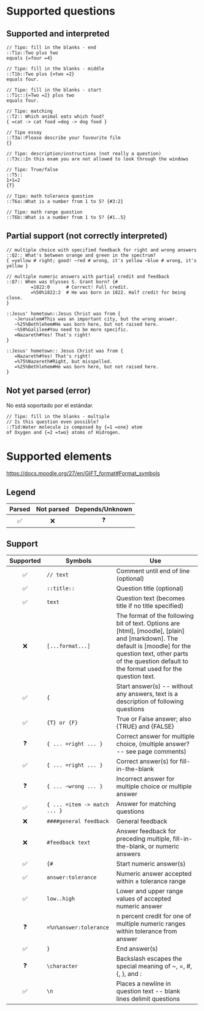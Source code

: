 # Supported questions

## Supported and interpreted

```
// Tipo: fill in the blanks - end
::T1a::Two plus two
equals {=four =4}

// Tipo: fill in the blanks - middle
::T1b::Two plus {=two =2}
equals four.

// Tipo: fill in the blanks - start
::T1c::{=Two =2} plus two
equals four.

// Tipo: matching
::T2:: Which animal eats which food?
{ =cat -> cat food =dog -> dog food }

// Tipo essay
::T3a::Please describe your favourite film
{}

// Tipo: description/instructions (not really a question)
::T3c::In this exam you are not allowed to look through the windows

// Tipo: True/false
::T5::
1+1=2
{T}

// Tipo: math tolerance question
::T6a::What is a number from 1 to 5? {#3:2}

// Tipo: math range question
::T6b::What is a number from 1 to 5? {#1..5}
```


## Partial support (not correctly interpreted)

```
// multiple choice with specified feedback for right and wrong answers
::Q2:: What's between orange and green in the spectrum?
{ =yellow # right; good! ~red # wrong, it's yellow ~blue # wrong, it's yellow }

// multiple numeric answers with partial credit and feedback
::Q7:: When was Ulysses S. Grant born? {#
         =1822:0      # Correct! Full credit.
         =%50%1822:2  # He was born in 1822. Half credit for being close.
}

::Jesus' hometown::Jesus Christ was from {
   ~Jerusalem#This was an important city, but the wrong answer.
   ~%25%Bethlehem#He was born here, but not raised here.
   ~%50%Galilee#You need to be more specific.
   =Nazareth#Yes! That's right!
}

::Jesus' hometown:: Jesus Christ was from {
   =Nazareth#Yes! That's right!
   =%75%Nazereth#Right, but misspelled.
   =%25%Bethlehem#He was born here, but not raised here.
}
```


## Not yet parsed (error)

No está soportado por el estándar.

```
// Tipo: fill in the blanks - multiple
// Is this question even possible?
::T1d:Water molecule is composed by {=1 =one} atom
of Oxygen and {=2 =two} atoms of Hidrogen.
```


# Supported elements

https://docs.moodle.org/27/en/GIFT_format#Format_symbols

## Legend

| Parsed | Not parsed | Depends/Unknown |
|:------:|:----------:|:---------------:|
| :white_check_mark: | :x: | :question: |

## Support

| Supported | Symbols |	Use |
|:---------:| ------- | --- |
| :white_check_mark: |`// text` |	Comment until end of line (optional) |
| :white_check_mark: |`::title::` |	Question title (optional) |
| :white_check_mark: |`text` |	Question text (becomes title if no title specified) |
| :x: |`[...format...]` |	The format of the following bit of text. Options are [html], [moodle], [plain] and [markdown]. The default is [moodle] for the question text, other parts of the question default to the format used for the question text. |
| :white_check_mark: |`{` |	Start answer(s) -- without any answers, text is a description of following questions |
| :white_check_mark: |`{T} or {F}` |	True or False answer; also {TRUE} and {FALSE} |
| :question: |`{ ... =right ... }` |	Correct answer for multiple choice, (multiple answer? -- see page comments) |
| :white_check_mark: |`{ ... =right ... }` |	Correct answer(s) for fill-in-the-blank |
| :question: |`{ ... ~wrong ... }` |	Incorrect answer for multiple choice or multiple answer |
| :white_check_mark: |`{ ... =item -> match ... }` |	Answer for matching questions |
| :x: |`####general feedback` | General feedback |
| :x: |`#feedback text` |	Answer feedback for preceding multiple, fill-in-the-blank, or numeric answers |
| :white_check_mark: |`{#` |	Start numeric answer(s) |
| :white_check_mark: |`answer:tolerance` |	Numeric answer accepted within ± tolerance range |
| :white_check_mark: |`low..high` |	Lower and upper range values of accepted numeric answer |
| :question: |`=%n%answer:tolerance` |	n percent credit for one of multiple numeric ranges within tolerance from answer |
| :white_check_mark: |`}` |	End answer(s) |
| :question: |`\character` |	Backslash escapes the special meaning of ~, =, #, {, }, and : |
| :white_check_mark: |`\n` |	Places a newline in question text -- blank lines delimit questions |
